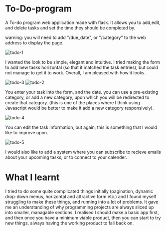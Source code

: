 # To-Do-program
A To-do program web application made with flask. It allows you to add,edit, and delete tasks and set the time they should be completed by.

warning: you will need to add "/due_date", or "/category" to the web address to display the page.

![todo-1](https://github.com/HarryPilgrim/To-Do-program/assets/76102114/5b2ce239-7673-43f0-ae8d-7515e89661d9)

I wanted the look to be simple, elegant and intuitive. I tried making the form to add new tasks horizontal (so that it matched the task entries), but could not manage to get it to work. Overall, I am pleased with how it looks.

![todo-3](https://github.com/HarryPilgrim/To-Do-program/assets/76102114/f899b76c-d5f9-4ab7-90a0-a6147903868e)
![todo-2](https://github.com/HarryPilgrim/To-Do-program/assets/76102114/a8eefe05-3d51-44e1-abee-c57264cb96f6)

You enter your task into the form, and the date. you can use a pre-existing category, or add a new category, upon which you will be redirected to create that category. (this is one of the places where I think using Javascript would be better to make it add a new category responsively).

![todo-4](https://github.com/HarryPilgrim/To-Do-program/assets/76102114/bc5a2f29-2901-4ee8-a88f-dd03d572f666)

You can edit the task information, but again, this is something that I would like to improve upon.

![todo-5](https://github.com/HarryPilgrim/To-Do-program/assets/76102114/b823d513-2cb0-4d24-8c13-8fe49c358278)

I would also like to add a system where you can subscribe to recieve emails about your upcoming tasks, or to connect to your calender.



# What I learnt

I tried to do some quite complicated things initially (pagination, dynamic drop-down menus, horizontal and attractive form etc.) and I found myself struggling to make these things, and running into a lot of problems. It gave me an understanding of why programming projects are always sliced up into smaller, managable sections. I realised I should make a basic app first, and then once you have a minimum viable product, then you can start to try new things, always having the working product to fall back on.
